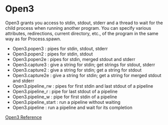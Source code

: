 # Open3

Open3 grants you access to stdin, stdout, stderr and a thread to wait for the
child process when running another program. You can specify various
attributes, redirections, current directory, etc., of the program in the same
way as for Process.spawn.

*   Open3.popen3 : pipes for stdin, stdout, stderr
*   Open3.popen2 : pipes for stdin, stdout
*   Open3.popen2e : pipes for stdin, merged stdout and stderr
*   Open3.capture3 : give a string for stdin; get strings for stdout, stderr
*   Open3.capture2 : give a string for stdin; get a string for stdout
*   Open3.capture2e : give a string for stdin; get a string for merged stdout
    and stderr
*   Open3.pipeline_rw : pipes for first stdin and last stdout of a pipeline
*   Open3.pipeline_r : pipe for last stdout of a pipeline
*   Open3.pipeline_w : pipe for first stdin of a pipeline
*   Open3.pipeline_start : run a pipeline without waiting
*   Open3.pipeline : run a pipeline and wait for its completion


[Open3 Reference](https://ruby-doc.org/stdlib-2.5.0/libdoc/open3/rdoc/Open3.html)
